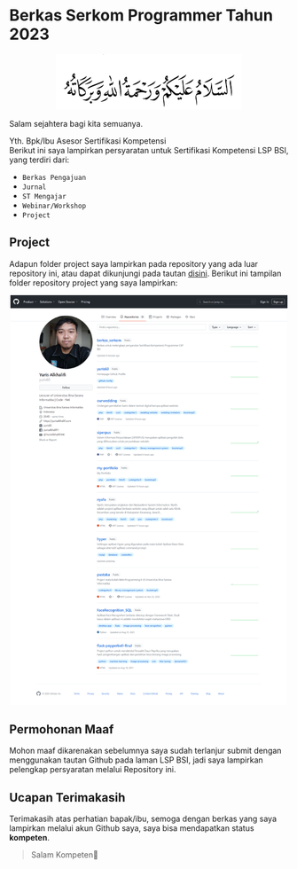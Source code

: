 # Berkas Serkom Programmer Tahun 2023
<p align="center">
  <img src="_image/salam.png" height="100">
</p>

Salam sejahtera bagi kita semuanya.

Yth. Bpk/Ibu Asesor Sertifikasi Kompetensi<br> 
Berikut ini saya lampirkan persyaratan untuk Sertifikasi Kompetensi LSP BSI, yang terdiri dari:

- `Berkas Pengajuan`
- `Jurnal`
- `ST Mengajar`
- `Webinar/Workshop`
- `Project`

## Project
Adapun folder project saya lampirkan pada repository yang ada luar repository ini, atau dapat dikunjungi pada tautan <a href="https://github.com/yuris60?tab=repositories">disini</a>. Berikut ini tampilan folder repository project yang saya lampirkan:

<p align="center">
  <img src="_image/project.png" width="500">
</p>

## Permohonan Maaf
Mohon maaf dikarenakan sebelumnya saya sudah terlanjur submit dengan menggunakan tautan Github pada laman LSP BSI, jadi saya lampirkan pelengkap persyaratan melalui Repository ini.

## Ucapan Terimakasih
Terimakasih atas perhatian bapak/ibu, semoga dengan berkas yang saya lampirkan melalui akun Github saya, saya bisa mendapatkan status <strong>kompeten</strong>.

<blockquote>Salam Kompeten👋</blockquote>